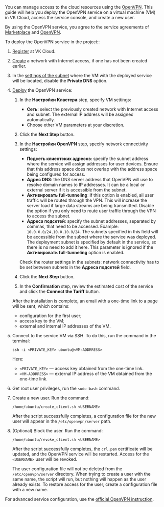 You can manage access to the cloud resources using the [OpenVPN](https://msk.cloud.vk.com/app/mcs3723876490/services/marketplace/v2/apps/service/11bd457f-5006-4a5e-9aa3-e07586a487c2/v1_test/info). This guide will help you deploy the OpenVPN service on a virtual machine (VM) in VK Cloud, access the service console, and create a new user.

By using the OpenVPN service, you agree to the service agreements of [Marketplace](/ru/intro/start/legal/marketplace) and [OpenVPN](https://openvpn.net/legal).

To deploy the OpenVPN service in the project::

1. [Register](/en/intro/start/account-registration) at VK Cloud.
1. [Create](/en/networks/vnet/service-management/net#creating_network) a network with Internet access, if one has not been created earlier.
1. In the [settings of the subnet](/en/networks/vnet/service-management/net#editing_subnet) where the VM with the deployed service will be located, disable the **Private DNS** option.
1. [Deploy](../../service-management/pr-instance-add) the OpenVPN service:

   1. In the **Настройки Кластера** step, specify VM settings:

      - **Сеть**: select the previously created network with Internet access and subnet. The external IP address will be assigned automatically.
      - Choose other VM parameters at your discretion.

   1. Click the **Next Step** button.
   1. In the **Настройки OpenVPN** step, specify network connectivity settings:

      - **Подсеть клиентских адресов**: specify the subnet address where the service will assign addresses for user devices. Ensure that this address space does not overlap with the address space being configured for access.
      - **Адрес DNS**: the DNS server address that OpenVPN will use to resolve domain names to IP addresses. It can be a local or external server if it is accessible from the subnet.
      - **Активировать full-tunneling**: if this option is enabled, all user traffic will be routed through the VPN. This will increase the server load if large data streams are being transmitted. Disable the option if you only need to route user traffic through the VPN to access the subnet.
      - **Адреса подсетей**: specify the subnet addresses, separated by commas, that need to be accessed. Example: `10.0.0.0/24,10.0.10.0/24`. The subnets specified in this field will be accessible from the subnet where the service was deployed. The deployment subnet is specified by default in the service, so there is no need to add it here. This parameter is ignored if the **Активировать full-tunneling** option is enabled.

      <warn>

      Check the router settings in the subnets: network connectivity has to be set between subnets in the **Адреса подсетей** field.

      </warn>

   1. Click the **Next Step** button.
   1.  In the **Confirmation** step, review the estimated cost of the service and click the **Connect the Tariff** button.

   After the installation is complete, an email with a one-time link to a page will be sent, which contains:

   - configuration for the first user;
   - access key to the VM;
   - external and internal IP addresses of the VM.

1. Connect to the service VM via SSH. To do this, run the command in the terminal:

   ```console
   ssh -i <PRIVATE_KEY> ubuntu@<VM-ADDRRESS>
   ```

   Here:

   - `<PRIVATE_KEY>` — access key obtained from the one-time link.
   - `<VM-ADDRRESS>` — external IP address of the VM obtained from the one-time link.

1. Get root user privileges, run the `sudo bash` command.
1. Create a new user. Run the command:

   ```console
   /home/ubuntu/create_client.sh <USERNAME>
   ```

   After the script successfully completes, a configuration file for the new user will appear in the `/etc/openvpn/server` path.
1. (Optional) Block the user. Run the command:

   ```console
   /home/ubuntu/revoke_client.sh <USERNAME>
   ```

   After the script successfully completes, the `crl.pem` certificate will be updated, and the OpenVPN service will be restarted. Access for the `<USERNAME>` user will be revoked.

   The user configuration file will not be deleted from the `/etc/openvpn/server` directory. When trying to create a user with the same name, the script will run, but nothing will happen as the user already exists. To restore access for the user, create a configuration file with a new name.

<info>

For advanced service configuration, use the [official OpenVPN instruction](https://openvpn.net/access-server-manual/introduction).

</info>
